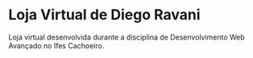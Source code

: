 # Loja Virtual de Diego Ravani

Loja virtual desenvolvida durante a disciplina de Desenvolvimento Web Avançado no Ifes Cachoeiro.
